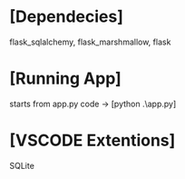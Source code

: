 # [Dependecies] 
  flask_sqlalchemy,
  flask_marshmallow,
  flask
 
# [Running App]
   starts from app.py code -> [python .\app.py] 

# [VSCODE Extentions]
 SQLite 
